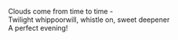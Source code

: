 Clouds come from time to time -    
Twilight whippoorwill, whistle on, sweet deepener    
A perfect evening!    

